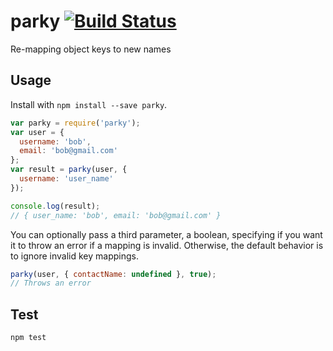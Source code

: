 parky [![Build Status][travis-badge]][travis-badge-url]
=====

Re-mapping object keys to new names

## Usage

Install with `npm install --save parky`.

```js
var parky = require('parky');
var user = {
  username: 'bob',
  email: 'bob@gmail.com'
};
var result = parky(user, {
  username: 'user_name'
});

console.log(result);
// { user_name: 'bob', email: 'bob@gmail.com' }
```

You can optionally pass a third parameter, a boolean, specifying
if you want it to throw an error if a mapping is invalid. Otherwise, the
default behavior is to ignore invalid key mappings.

```js
parky(user, { contactName: undefined }, true);
// Throws an error
```

## Test

```js
npm test
```

[travis-badge-url]: https://travis-ci.org/knownasilya/parky
[travis-badge]: https://travis-ci.org/knownasilya/parky.svg?branch=master
